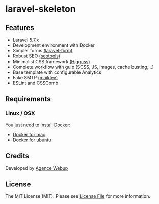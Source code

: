 # laravel-skeleton

## Features

* Laravel 5.7.x
* Development environment with Docker
* Simpler forms [(laravel-form)](https://github.com/agence-webup/laravel-form)
* Robust SEO [(seotools)](https://github.com/artesaos/seotools)
* Minimalist CSS framework [(Higgcss)](https://github.com/robinparisi/higgcss)
* Complete workflow with gulp (SCSS, JS, images, cache busting,...)
* Base template with configurable Analytics
* Fake SMTP [(maildev)](http://danfarrelly.nyc/MailDev/)
* ESLint and CSSComb

## Requirements

### Linux / OSX

You just need to install Docker:

* [Docker for mac](https://docs.docker.com/install/)
* [Docker for ubuntu](https://docs.docker.com/install/linux/docker-ce/ubuntu/)

## Credits

Developed by [Agence Webup](https://github.com/agence-webup)

## License

The MIT License (MIT). Please see [License File](LICENSE.md) for more information.
